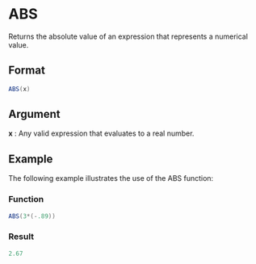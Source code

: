 # ABS

Returns the absolute value of an expression that represents a numerical value. 

## Format 
```java
ABS(x) 
```
## Argument 

 



**x** 
: Any valid expression that evaluates to a real number.  


## Example 

The following example illustrates the use of the ABS function:

 



### Function  
```java
ABS(3*(-.89))  
```

### Result  
```java
2.67  
```